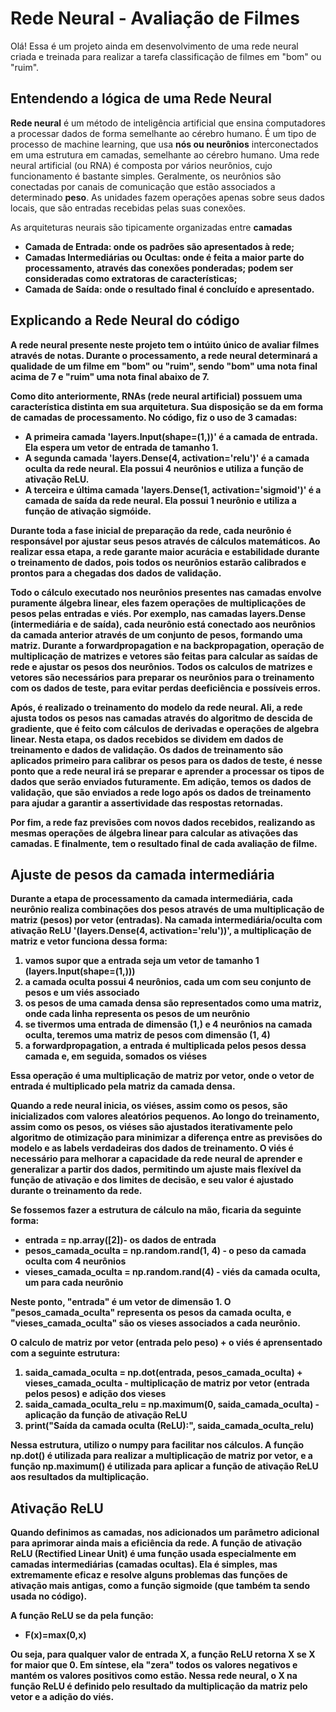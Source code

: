 <h1><strong>Rede Neural - Avaliação de Filmes</strong></h1>

<p>Olá! Essa é um projeto ainda em desenvolvimento de uma rede neural criada e treinada para realizar a 
tarefa classificação de filmes em "bom" ou "ruim".</p>

<h2>Entendendo a lógica de uma Rede Neural</h2>
<p><Strong>Rede neural</Strong> é um método de inteligência artificial que ensina computadores a processar dados de forma semelhante ao cérebro 
humano. É um tipo de processo de machine learning, que usa <strong>nós ou neurônios</strong> interconectados em uma estrutura em camadas, semelhante ao cérebro humano.
Uma rede neural artificial (ou RNA) é composta por vários neurônios, cujo funcionamento é bastante simples. Geralmente, os neurônios são conectadas por canais de comunicação 
que estão associados a determinado <strong>peso</strong>. As unidades fazem operações apenas sobre seus dados locais, que são entradas recebidas pelas suas conexões.</p>

<p>As arquiteturas neurais são tipicamente organizadas entre <strong>camadas</strong, e cada camada está conectada com a camada anterior:</p>
<ul>
    <li>Camada de Entrada: onde os padrões são apresentados à rede;</li>
    <li>Camadas Intermediárias ou Ocultas: onde é feita a maior parte do processamento, através das conexões ponderadas; podem ser consideradas como extratoras de características;</li>
    <li>Camada de Saída: onde o resultado final é concluído e apresentado.</li>
</ul>

<h2><strong>Explicando a Rede Neural do código</strong></h2>

<p>A rede neural presente neste projeto tem o intúito único de avaliar filmes através de notas. Durante o processamento, a rede neural determinará a qualidade de um filme 
    em "bom" ou "ruim", sendo "bom" uma nota final acima de 7 e "ruim" uma nota final abaixo de 7.</p>

<p>Como dito anteriormente, RNAs (rede neural artificial) possuem uma característica distinta em sua arquitetura. Sua disposição se da em forma de camadas de processamento. No código, fiz o uso 
de 3 camadas:</p>
<ul>
    <li>A primeira camada 'layers.Input(shape=(1,))' é a camada de entrada. Ela espera um vetor de entrada de tamanho 1.</li>
    <li>A segunda camada 'layers.Dense(4, activation='relu')' é a camada oculta da rede neural. Ela possui 4 neurônios e utiliza a função de ativação ReLU.</li>
    <li>A terceira e última camada 'layers.Dense(1, activation='sigmoid')' é a camada de saída da rede neural. Ela possui 1 neurônio e utiliza a função de ativação sigmóide.</li>
</ul>

<p>Durante toda a fase inicial de preparação da rede, cada neurônio é responsável por ajustar seus pesos através de cálculos matemáticos. Ao realizar essa etapa, a rede garante maior acurácia e estabilidade durante o treinamento 
de dados, pois todos os neurônios estarão calibrados e prontos para a chegadas dos dados de validação.</p>

<p>Todo o cálculo executado nos neurônios presentes nas camadas envolve puramente <strong>álgebra linear</strong>, eles fazem operações de multiplicações de pesos pelas entradas e viés.
Por exemplo, nas camadas layers.Dense (intermediária e de saída), cada neurônio está conectado aos neurônios da camada anterior através de um conjunto de pesos, formando uma matriz.
Durante a forwardpropagation e na backpropagation, operação de multiplicação de matrizes e vetores são feitas para calcular as saídas de rede e ajustar os pesos dos neurônios.
Todos os calculos de matrizes e vetores são necessários para preparar os neurônios para o treinamento com os dados de teste, para evitar perdas deeficiência e possíveis erros.</p>

<p>Após, é realizado o treinamento do modelo da rede neural. Ali, a rede ajusta todos os pesos nas camadas através do algoritmo de descida de gradiente, que é feito com cálculos de derivadas e operações 
de algebra linear. Nesta etapa, os dados recebidos se dividem em dados de treinamento e dados de validação. Os dados de treinamento são aplicados primeiro para calibrar os pesos para os dados de teste, é nesse ponto que a rede neural 
irá se preparar e aprender a processar os tipos de dados que serão enviados futuramente. Em adição, temos os dados de validação, que são enviados a rede logo após os dados de treinamento para ajudar a garantir a assertividade das respostas retornadas.</p>

<p>Por fim, a rede faz previsões com novos dados recebidos, realizando as mesmas operações de álgebra linear para calcular as ativações das camadas. E finalmente, tem o resultado final de cada avaliação de filme.</p>

<h2><strong>Ajuste de pesos da camada intermediária</strong></h2>

<p>Durante a etapa de processamento da camada intermediária, cada neurônio realiza combinações dos pesos através de uma multiplicação de matriz (pesos) por vetor (entradas). 
    Na camada intermediária/oculta com ativação ReLU '(layers.Dense(4, activation='relu'))', a multiplicação de matriz e vetor funciona dessa forma:</p>
<ol>
    <li>vamos supor que a entrada seja um vetor de tamanho 1 (layers.Input(shape=(1,)))</li>
    <li>a camada oculta possui 4 neurônios, cada um com seu conjunto de pesos e um viés associado</li>
    <li>os pesos de uma camada densa são representados como uma matriz, onde cada linha representa os pesos de um neurônio</li>
    <li>se tivermos uma entrada de dimensão (1,) e 4 neurônios na camada oculta, teremos uma matriz de pesos com dimensão (1, 4)</li>
    <li>a forwardpropagation, a entrada é multiplicada pelos pesos dessa camada e, em seguida, somados os viéses</li>
</ol>
<p>Essa operação é uma multiplicação de matriz por vetor, onde o vetor de entrada é multiplicado pela matriz da camada densa.</p>

<p>Quando a rede neural inicia, os viéses, assim como os pesos, são inicializados com valores aleatórios pequenos. 
Ao longo do treinamento, assim como os pesos, os viéses são ajustados iterativamente pelo algoritmo de otimização para 
minimizar a diferença entre as previsões do modelo e as labels verdadeiras dos dados de treinamento.
O <strong>viés</strong> é necessário para melhorar a capacidade da rede neural de aprender e generalizar a partir dos dados, 
permitindo um ajuste mais flexível da função de ativação e dos limites de decisão, e seu valor é ajustado durante o treinamento da rede.</p>

<p>Se fossemos fazer a estrutura de cálculo na mão, ficaria da seguinte forma:</p>
<ul>
    <li>entrada = np.array([2])- os dados de entrada</li>
    <li>pesos_camada_oculta = np.random.rand(1, 4) - o peso da camada oculta com 4 neurônios</li>
    <li>vieses_camada_oculta = np.random.rand(4) - viés da camada oculta, um para cada neurônio</li>
</ul>
<p>Neste ponto, "entrada" é um vetor de dimensão 1. O "pesos_camada_oculta" representa os pesos da camada oculta, e "vieses_camada_oculta" são os vieses associados a cada neurônio.</p>

<p>O calculo de matriz por vetor (entrada pelo peso) + o viés é aprensentado com a seguinte estrutura:</p>
<ol>
    <li>saida_camada_oculta = np.dot(entrada, pesos_camada_oculta) + vieses_camada_oculta - multiplicação de matriz por vetor (entrada pelos pesos) e adição dos vieses</li>
    <li>saida_camada_oculta_relu = np.maximum(0, saida_camada_oculta) - aplicação da função de ativação ReLU</li>
    <li>print("Saída da camada oculta (ReLU):", saida_camada_oculta_relu)</li>
</ol>
<p>Nessa estrutura, utilizo o numpy para facilitar nos cálculos. A função np.dot() é utilizada para realizar 
a multiplicação de matriz por vetor, e a função np.maximum() é utilizada para aplicar a função de ativação ReLU aos resultados da multiplicação.</p>


<h2>Ativação ReLU</h2>

<p>Quando definimos as camadas, nos adicionados um parâmetro adicional para aprimorar ainda mais a eficiência da rede.
A função de ativação ReLU (Rectified Linear Unit) é uma função usada especialmente em camadas intermediárias (camadas ocultas). 
Ela é simples, mas extremamente eficaz e resolve alguns problemas das funções de ativação mais antigas, como a função sigmoide (que também ta sendo usada no código).</p>

<p>A função ReLU se da pela função:<p></p>
<ul>
    <li>F(x)=max(0,x)</li>
</ul>
<p>Ou seja, para qualquer valor de entrada X, a função ReLU retorna X se X for maior que 0. Em síntese, ela "zera" todos 
os valores negativos e mantém os valores positivos como estão. Nessa rede neural, o X na função ReLU é 
definido pelo resultado da multiplicação da matriz pelo vetor e a adição do viés.</p>

